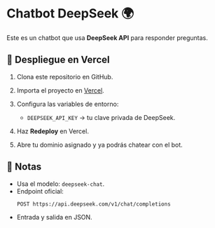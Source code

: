 # Chatbot DeepSeek 🌍

Este es un chatbot que usa **DeepSeek API** para responder preguntas.

## 🚀 Despliegue en Vercel

1. Clona este repositorio en GitHub.  
2. Importa el proyecto en [Vercel](https://vercel.com).  
3. Configura las variables de entorno:  

   - `DEEPSEEK_API_KEY` → tu clave privada de DeepSeek.  

4. Haz **Redeploy** en Vercel.  
5. Abre tu dominio asignado y ya podrás chatear con el bot.

## 📌 Notas

- Usa el modelo: `deepseek-chat`.  
- Endpoint oficial:  
  ```
  POST https://api.deepseek.com/v1/chat/completions
  ```
- Entrada y salida en JSON.  
